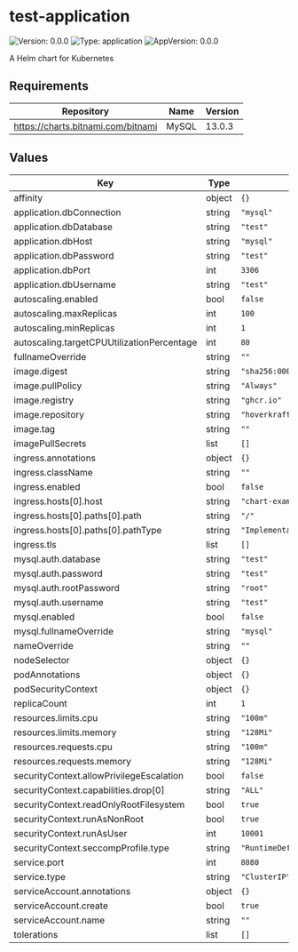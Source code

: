 # test-application

![Version: 0.0.0](https://img.shields.io/badge/Version-0.0.0-informational?style=flat-square) ![Type: application](https://img.shields.io/badge/Type-application-informational?style=flat-square) ![AppVersion: 0.0.0](https://img.shields.io/badge/AppVersion-0.0.0-informational?style=flat-square)

A Helm chart for Kubernetes

## Requirements

| Repository                           | Name  | Version |
| ------------------------------------ | ----- | ------- |
| <https://charts.bitnami.com/bitnami> | MySQL | 13.0.3  |

## Values

| Key                                        | Type   | Default                                                                     | Description |
| ------------------------------------------ | ------ | --------------------------------------------------------------------------- | ----------- |
| affinity                                   | object | `{}`                                                                        |             |
| application.dbConnection                   | string | `"mysql"`                                                                   |             |
| application.dbDatabase                     | string | `"test"`                                                                    |             |
| application.dbHost                         | string | `"mysql"`                                                                   |             |
| application.dbPassword                     | string | `"test"`                                                                    |             |
| application.dbPort                         | int    | `3306`                                                                      |             |
| application.dbUsername                     | string | `"test"`                                                                    |             |
| autoscaling.enabled                        | bool   | `false`                                                                     |             |
| autoscaling.maxReplicas                    | int    | `100`                                                                       |             |
| autoscaling.minReplicas                    | int    | `1`                                                                         |             |
| autoscaling.targetCPUUtilizationPercentage | int    | `80`                                                                        |             |
| fullnameOverride                           | string | `""`                                                                        |             |
| image.digest                               | string | `"sha256:0000000000000000000000000000000000000000000000000000000000000000"` |             |
| image.pullPolicy                           | string | `"Always"`                                                                  |             |
| image.registry                             | string | `"ghcr.io"`                                                                 |             |
| image.repository                           | string | `"hoverkraft-tech/ci-github-container/application-test"`                    |             |
| image.tag                                  | string | `""`                                                                        |             |
| imagePullSecrets                           | list   | `[]`                                                                        |             |
| ingress.annotations                        | object | `{}`                                                                        |             |
| ingress.className                          | string | `""`                                                                        |             |
| ingress.enabled                            | bool   | `false`                                                                     |             |
| ingress.hosts[0].host                      | string | `"chart-example.local"`                                                     |             |
| ingress.hosts[0].paths[0].path             | string | `"/"`                                                                       |             |
| ingress.hosts[0].paths[0].pathType         | string | `"ImplementationSpecific"`                                                  |             |
| ingress.tls                                | list   | `[]`                                                                        |             |
| mysql.auth.database                        | string | `"test"`                                                                    |             |
| mysql.auth.password                        | string | `"test"`                                                                    |             |
| mysql.auth.rootPassword                    | string | `"root"`                                                                    |             |
| mysql.auth.username                        | string | `"test"`                                                                    |             |
| mysql.enabled                              | bool   | `false`                                                                     |             |
| mysql.fullnameOverride                     | string | `"mysql"`                                                                   |             |
| nameOverride                               | string | `""`                                                                        |             |
| nodeSelector                               | object | `{}`                                                                        |             |
| podAnnotations                             | object | `{}`                                                                        |             |
| podSecurityContext                         | object | `{}`                                                                        |             |
| replicaCount                               | int    | `1`                                                                         |             |
| resources.limits.cpu                       | string | `"100m"`                                                                    |             |
| resources.limits.memory                    | string | `"128Mi"`                                                                   |             |
| resources.requests.cpu                     | string | `"100m"`                                                                    |             |
| resources.requests.memory                  | string | `"128Mi"`                                                                   |             |
| securityContext.allowPrivilegeEscalation   | bool   | `false`                                                                     |             |
| securityContext.capabilities.drop[0]       | string | `"ALL"`                                                                     |             |
| securityContext.readOnlyRootFilesystem     | bool   | `true`                                                                      |             |
| securityContext.runAsNonRoot               | bool   | `true`                                                                      |             |
| securityContext.runAsUser                  | int    | `10001`                                                                     |             |
| securityContext.seccompProfile.type        | string | `"RuntimeDefault"`                                                          |             |
| service.port                               | int    | `8080`                                                                      |             |
| service.type                               | string | `"ClusterIP"`                                                               |             |
| serviceAccount.annotations                 | object | `{}`                                                                        |             |
| serviceAccount.create                      | bool   | `true`                                                                      |             |
| serviceAccount.name                        | string | `""`                                                                        |             |
| tolerations                                | list   | `[]`                                                                        |             |
